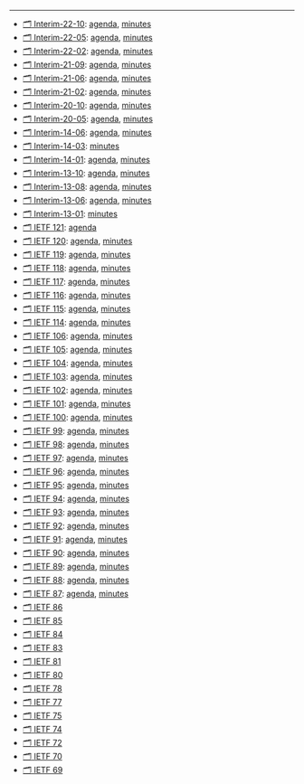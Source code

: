 

---

- [🗂️ Interim-22-10](interim-22-10/): [agenda](interim-22-10/agenda.md), [minutes](interim-22-10/minutes.md)
- [🗂️ Interim-22-05](interim-22-05/): [agenda](interim-22-05/agenda.md), [minutes](interim-22-05/minutes.md)
- [🗂️ Interim-22-02](interim-22-02/): [agenda](interim-22-02/agenda.md), [minutes](interim-22-02/minutes.md)
- [🗂️ Interim-21-09](interim-21-09/): [agenda](interim-21-09/agenda.md), [minutes](interim-21-09/minutes.md)
- [🗂️ Interim-21-06](interim-21-06/): [agenda](interim-21-06/agenda.md), [minutes](interim-21-06/minutes.md)
- [🗂️ Interim-21-02](interim-21-02/): [agenda](interim-21-02/agenda.md), [minutes](interim-21-02/minutes.md)
- [🗂️ Interim-20-10](interim-20-10/): [agenda](interim-20-10/agenda.md), [minutes](interim-20-10/minutes.md)
- [🗂️ Interim-20-05](interim-20-05/): [agenda](interim-20-05/agenda.md), [minutes](interim-20-05/minutes.md)
- [🗂️ Interim-14-06](interim-14-06/): [agenda](interim-14-06/agenda.md), [minutes](interim-14-06/minutes.md)
- [🗂️ Interim-14-03](interim-14-03/): [minutes](interim-14-03/minutes.md)
- [🗂️ Interim-14-01](interim-14-01/): [agenda](interim-14-01/agenda.md), [minutes](interim-14-01/minutes.md)
- [🗂️ Interim-13-10](interim-13-10/): [agenda](interim-13-10/agenda.md), [minutes](interim-13-10/minutes.md)
- [🗂️ Interim-13-08](interim-13-08/): [agenda](interim-13-08/agenda.md), [minutes](interim-13-08/minutes.md)
- [🗂️ Interim-13-06](interim-13-06/): [agenda](interim-13-06/agenda.md), [minutes](interim-13-06/minutes.md)
- [🗂️ Interim-13-01](interim-13-01/): [minutes](interim-13-01/minutes.md)
- [🗂️ IETF 121](ietf121/): [agenda](ietf121/agenda.md)
- [🗂️ IETF 120](ietf120/): [agenda](ietf120/agenda.md), [minutes](ietf120/minutes.md)
- [🗂️ IETF 119](ietf119/): [agenda](ietf119/agenda.md), [minutes](ietf119/minutes.md)
- [🗂️ IETF 118](ietf118/): [agenda](ietf118/agenda.md), [minutes](ietf118/minutes.md)
- [🗂️ IETF 117](ietf117/): [agenda](ietf117/agenda.md), [minutes](ietf117/minutes.md)
- [🗂️ IETF 116](ietf116/): [agenda](ietf116/agenda.md), [minutes](ietf116/minutes.md)
- [🗂️ IETF 115](ietf115/): [agenda](ietf115/agenda.md), [minutes](ietf115/minutes.md)
- [🗂️ IETF 114](ietf114/): [agenda](ietf114/agenda.md), [minutes](ietf114/minutes.md)
- [🗂️ IETF 106](ietf106/): [agenda](ietf106/agenda.md), [minutes](ietf106/minutes.md)
- [🗂️ IETF 105](ietf105/): [agenda](ietf105/agenda.md), [minutes](ietf105/minutes.md)
- [🗂️ IETF 104](ietf104/): [agenda](ietf104/agenda.md), [minutes](ietf104/minutes.md)
- [🗂️ IETF 103](ietf103/): [agenda](ietf103/agenda.md), [minutes](ietf103/minutes.md)
- [🗂️ IETF 102](ietf102/): [agenda](ietf102/agenda.md), [minutes](ietf102/minutes.md)
- [🗂️ IETF 101](ietf101/): [agenda](ietf101/agenda.md), [minutes](ietf101/minutes.md)
- [🗂️ IETF 100](ietf100/): [agenda](ietf100/agenda.md), [minutes](ietf100/minutes.md)
- [🗂️ IETF 99](ietf99/): [agenda](ietf99/agenda.md), [minutes](ietf99/minutes.md)
- [🗂️ IETF 98](ietf98/): [agenda](ietf98/agenda.md), [minutes](ietf98/minutes.md)
- [🗂️ IETF 97](ietf97/): [agenda](ietf97/agenda.md), [minutes](ietf97/minutes.md)
- [🗂️ IETF 96](ietf96/): [agenda](ietf96/agenda.md), [minutes](ietf96/minutes.md)
- [🗂️ IETF 95](ietf95/): [agenda](ietf95/agenda.md), [minutes](ietf95/minutes.md)
- [🗂️ IETF 94](ietf94/): [agenda](ietf94/agenda.md), [minutes](ietf94/minutes.md)
- [🗂️ IETF 93](ietf93/): [agenda](ietf93/agenda.md), [minutes](ietf93/minutes.md)
- [🗂️ IETF 92](ietf92/): [agenda](ietf92/agenda.md), [minutes](ietf92/minutes.md)
- [🗂️ IETF 91](ietf91/): [agenda](ietf91/agenda.md), [minutes](ietf91/minutes.md)
- [🗂️ IETF 90](ietf90/): [agenda](ietf90/agenda.md), [minutes](ietf90/minutes.md)
- [🗂️ IETF 89](ietf89/): [agenda](ietf89/agenda.md), [minutes](ietf89/minutes.md)
- [🗂️ IETF 88](ietf88/): [agenda](ietf88/agenda.md), [minutes](ietf88/minutes.md)
- [🗂️ IETF 87](ietf87/): [agenda](ietf87/agenda.md), [minutes](ietf87/minutes.md)
- [🗂️ IETF 86](ietf86/)
- [🗂️ IETF 85](ietf85/)
- [🗂️ IETF 84](ietf84/)
- [🗂️ IETF 83](ietf83/)
- [🗂️ IETF 81](ietf81/)
- [🗂️ IETF 80](ietf80/)
- [🗂️ IETF 78](ietf78/)
- [🗂️ IETF 77](ietf77/)
- [🗂️ IETF 75](ietf75/)
- [🗂️ IETF 74](ietf74/)
- [🗂️ IETF 72](ietf72/)
- [🗂️ IETF 70](ietf70/)
- [🗂️ IETF 69](ietf69/)